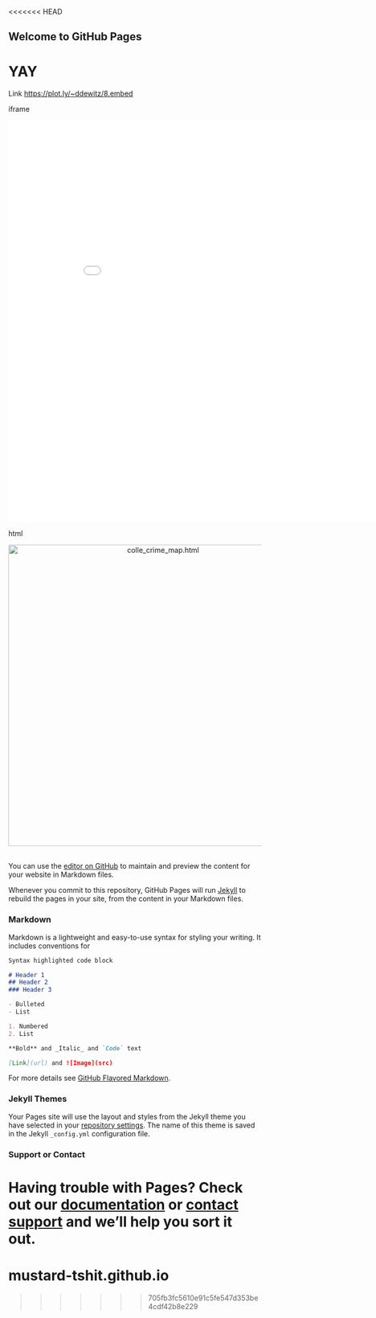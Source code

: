 <<<<<<< HEAD
## Welcome to GitHub Pages

# YAY
Link
https://plot.ly/~ddewitz/8.embed

iframe
<iframe width="900" height="800" frameborder="0" scrolling="no" src="//plot.ly/~ddewitz/8.embed"></iframe>


html
<div>
    <a href="https://plot.ly/~ddewitz/8/?share_key=F4R6sTa26hmqe46IycdpAL" target="_blank" title="colle_crime_map.html" style="display: block; text-align: center;"><img src="https://plot.ly/~ddewitz/8.png?share_key=F4R6sTa26hmqe46IycdpAL" alt="colle_crime_map.html" style="max-width: 100%;width: 600px;"  width="600" onerror="this.onerror=null;this.src='https://plot.ly/404.png';" /></a>
    <script data-plotly="ddewitz:8" sharekey-plotly="F4R6sTa26hmqe46IycdpAL" src="https://plot.ly/embed.js" async></script>
</div>


<br>

You can use the [editor on GitHub](https://github.com/duckypants/portfolio_website/edit/master/README.md) to maintain and preview the content for your website in Markdown files.

Whenever you commit to this repository, GitHub Pages will run [Jekyll](https://jekyllrb.com/) to rebuild the pages in your site, from the content in your Markdown files.

### Markdown

Markdown is a lightweight and easy-to-use syntax for styling your writing. It includes conventions for

```markdown
Syntax highlighted code block

# Header 1
## Header 2
### Header 3

- Bulleted
- List

1. Numbered
2. List

**Bold** and _Italic_ and `Code` text

[Link](url) and ![Image](src)
```

For more details see [GitHub Flavored Markdown](https://guides.github.com/features/mastering-markdown/).

### Jekyll Themes

Your Pages site will use the layout and styles from the Jekyll theme you have selected in your [repository settings](https://github.com/duckypants/portfolio_website/settings). The name of this theme is saved in the Jekyll `_config.yml` configuration file.

### Support or Contact

Having trouble with Pages? Check out our [documentation](https://help.github.com/categories/github-pages-basics/) or [contact support](https://github.com/contact) and we’ll help you sort it out.
=======
# mustard-tshit.github.io
>>>>>>> 705fb3fc5610e91c5fe547d353be4cdf42b8e229

